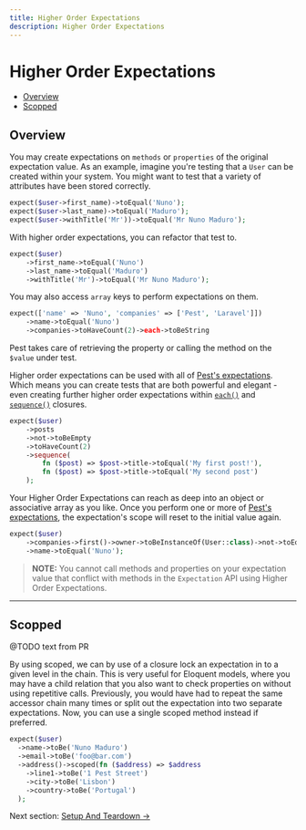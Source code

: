 ```yaml
---
title: Higher Order Expectations
description: Higher Order Expectations
---
```


# Higher Order Expectations

- [Overview](#overview)
- [Scopped](#scopped)

<a name="overview"></a>
## Overview

You may create expectations on `methods` or `properties` of the original expectation value. As an example, imagine you're testing that a `User` can be created within your system. You might want to test that a variety of attributes have been stored correctly.

```php
expect($user->first_name)->toEqual('Nuno');
expect($user->last_name)->toEqual('Maduro');
expect($user->withTitle('Mr'))->toEqual('Mr Nuno Maduro');
```

With higher order expectations, you can refactor that test to.

```php
expect($user)
    ->first_name->toEqual('Nuno')
    ->last_name->toEqual('Maduro')
    ->withTitle('Mr')->toEqual('Mr Nuno Maduro');
```

You may also access `array` keys to perform expectations on them.

```php
expect(['name' => 'Nuno', 'companies' => ['Pest', 'Laravel']])
    ->name->toEqual('Nuno')
    ->companies->toHaveCount(2)->each->toBeString
```

Pest takes care of retrieving the property or calling the method on the `$value` under test.

Higher order expectations can be used with all of [Pest's expectations](#available-expectations). Which means you can create tests that are both powerful and elegant - even creating further higher order expectations within [`each()`](#expect-each) and [`sequence()`](#expect-sequence) closures.

```php
expect($user)
    ->posts
    ->not->toBeEmpty
    ->toHaveCount(2)
    ->sequence(
        fn ($post) => $post->title->toEqual('My first post!'),
        fn ($post) => $post->title->toEqual('My second post')
    );
```

Your Higher Order Expectations can reach as deep into an object or associative array as you like. Once you perform one
or more of [Pest's expectations](#available-expectations), the expectation's scope will reset to the initial value again.

```php
expect($user)
    ->companies->first()->owner->toBeInstanceOf(User::class)->not->toEqual($user)
    ->name->toEqual('Nuno');
```

> **NOTE:** You cannot call methods and properties on your expectation value that conflict with methods in the `Expectation` API using Higher Order Expectations.

---

<a name="scopped"></a>
## Scopped

@TODO text from PR

By using scoped, we can by use of a closure lock an expectation in to a given level in the chain. This is very useful for Eloquent models, where you may have a child relation that you also want to check properties on without using repetitive calls. Previously, you would have had to repeat the same accessor chain many times or split out the expectation into two separate expectations. Now, you can use a single scoped method instead if preferred.

```php 
expect($user)
  ->name->toBe('Nuno Maduro')
  ->email->toBe('foo@bar.com')
  ->address()->scoped(fn ($address) => $address
    ->line1->toBe('1 Pest Street')
    ->city->toBe('Lisbon')
    ->country->toBe('Portugal')
  );
  ```

Next section: [Setup And Teardown →](/docs/setup-and-teardown)

